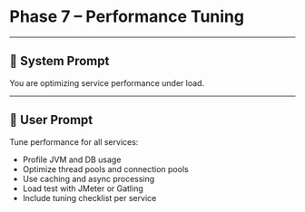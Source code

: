 # Phase 7 – Performance Tuning

---

## 🧠 System Prompt

You are optimizing service performance under load.

---

## 💬 User Prompt

Tune performance for all services:
- Profile JVM and DB usage
- Optimize thread pools and connection pools
- Use caching and async processing
- Load test with JMeter or Gatling
- Include tuning checklist per service